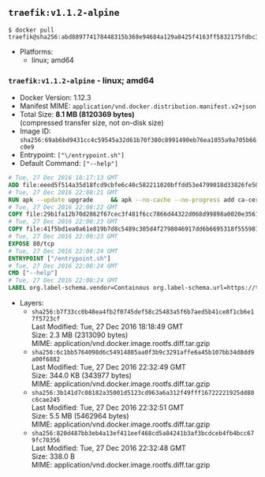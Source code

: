 ## `traefik:v1.1.2-alpine`

```console
$ docker pull traefik@sha256:abd889774178448315b368e94684a129a8425f4163ff5832175fdbc3ca1db315
```

-	Platforms:
	-	linux; amd64

### `traefik:v1.1.2-alpine` - linux; amd64

-	Docker Version: 1.12.3
-	Manifest MIME: `application/vnd.docker.distribution.manifest.v2+json`
-	Total Size: **8.1 MB (8120369 bytes)**  
	(compressed transfer size, not on-disk size)
-	Image ID: `sha256:69ab6bd9431cc4c59545a32d61b70f380c8991490eb76ea1055a9a705b66c0e9`
-	Entrypoint: `["\/entrypoint.sh"]`
-	Default Command: `["--help"]`

```dockerfile
# Tue, 27 Dec 2016 18:17:13 GMT
ADD file:eeed5f514a35d18fcd9cbfe6c40c582211020bffdd53e4799018d33826fe5067 in / 
# Tue, 27 Dec 2016 22:08:21 GMT
RUN apk --update upgrade     && apk --no-cache --no-progress add ca-certificates     && rm -rf /var/cache/apk/*
# Tue, 27 Dec 2016 22:08:22 GMT
COPY file:29b1fa12b70d2862f67cec3f481f6cc7866d44322d068d99898a0020e3561814 in /usr/local/bin/ 
# Tue, 27 Dec 2016 22:08:23 GMT
COPY file:41f5bd1ea0a61e819b7d8c5489c305d4f2798046917dd6b6695318f555981727 in / 
# Tue, 27 Dec 2016 22:08:23 GMT
EXPOSE 80/tcp
# Tue, 27 Dec 2016 22:08:24 GMT
ENTRYPOINT ["/entrypoint.sh"]
# Tue, 27 Dec 2016 22:08:24 GMT
CMD ["--help"]
# Tue, 27 Dec 2016 22:08:24 GMT
LABEL org.label-schema.vendor=Containous org.label-schema.url=https://traefik.io org.label-schema.name=Traefik org.label-schema.description=A modern reverse-proxy org.label-schema.version=v1.1.2 org.label-schema.docker.schema-version=1.0
```

-	Layers:
	-	`sha256:b7f33cc0b48ea4fb2f0745def58c25483a5f6b7aed5b41ce8f1cb6e17f5723cf`  
		Last Modified: Tue, 27 Dec 2016 18:18:49 GMT  
		Size: 2.3 MB (2313090 bytes)  
		MIME: application/vnd.docker.image.rootfs.diff.tar.gzip
	-	`sha256:6c1bb5764098d6c54914885aa0f3b9c3291affe6a45b107bb34d8dd9a00f6882`  
		Last Modified: Tue, 27 Dec 2016 22:32:49 GMT  
		Size: 344.0 KB (343977 bytes)  
		MIME: application/vnd.docker.image.rootfs.diff.tar.gzip
	-	`sha256:3b141d7c08182a35001d5123cd963a6a312f49fff16722221925dd80c6cae245`  
		Last Modified: Tue, 27 Dec 2016 22:32:51 GMT  
		Size: 5.5 MB (5462964 bytes)  
		MIME: application/vnd.docker.image.rootfs.diff.tar.gzip
	-	`sha256:820d487bb3eb4a13ef411eef468cd5a84241b3af3bcdceb4fb4bcc679fc70356`  
		Last Modified: Tue, 27 Dec 2016 22:32:48 GMT  
		Size: 338.0 B  
		MIME: application/vnd.docker.image.rootfs.diff.tar.gzip
